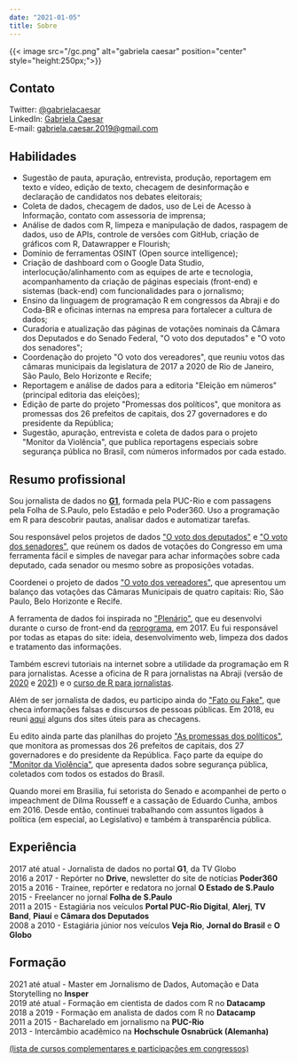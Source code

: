 ```yaml
---
date: "2021-01-05"
title: Sobre
---
```

{{< image src="/gc.png" alt="gabriela caesar" position="center" style="height:250px;">}}  

## Contato
Twitter: [@gabrielacaesar](https://twitter.com/gabrielacaesar)          
LinkedIn: [Gabriela Caesar](https://www.linkedin.com/in/gabrielacaesar/)            
E-mail: gabriela.caesar.2019@gmail.com    

## Habilidades      
- Sugestão de pauta, apuração, entrevista, produção, reportagem em texto e vídeo, edição de texto, checagem de desinformação e declaração de candidatos nos debates eleitorais;     
- Coleta de dados, checagem de dados, uso de Lei de Acesso à Informação, contato com assessoria de imprensa;     
- Análise de dados com R, limpeza e manipulação de dados, raspagem de dados, uso de APIs, controle de versões com GitHub, criação de gráficos com R, Datawrapper e Flourish;     
- Domínio de ferramentas OSINT (Open source intelligence);     
- Criação de dashboard com o Google Data Studio, interlocução/alinhamento com as equipes de arte e tecnologia, acompanhamento da criação de páginas especiais (front-end) e sistemas (back-end) com funcionalidades para o jornalismo;     
- Ensino da linguagem de programação R em congressos da Abraji e do Coda-BR e oficinas internas na empresa para fortalecer a cultura de dados;     
- Curadoria e atualização das páginas de votações nominais da Câmara dos Deputados e do Senado Federal, "O voto dos deputados" e "O voto dos senadores";     
- Coordenação do projeto "O voto dos vereadores", que reuniu votos das câmaras municipais da legislatura de 2017 a 2020 de Rio de Janeiro, São Paulo, Belo Horizonte e Recife;     
- Reportagem e análise de dados para a editoria "Eleição em números" (principal editoria das eleições);     
- Edição de parte do projeto "Promessas dos políticos", que monitora as promessas dos 26 prefeitos de capitais, dos 27 governadores e do presidente da República;     
- Sugestão, apuração, entrevista e coleta de dados para o projeto "Monitor da Violência", que publica reportagens especiais sobre segurança pública no Brasil, com números informados por cada estado.     

## Resumo profissional
Sou jornalista de dados no [**G1**](https://g1.globo.com), formada pela PUC-Rio e com passagens pela Folha de S.Paulo, pelo Estadão e pelo Poder360. Uso a programação em R para descobrir pautas, analisar dados e automatizar tarefas. 

Sou responsável pelos projetos de dados ["O voto dos deputados"](https://especiais.g1.globo.com/politica/2019/o-voto-dos-deputados/#/) e ["O voto dos senadores"](https://especiais.g1.globo.com/politica/2019/o-voto-dos-senadores/#/), que reúnem os dados de votações do Congresso em uma ferramenta fácil e simples de navegar para achar informações sobre cada deputado, cada senador ou mesmo sobre as proposições votadas. 

Coordenei o projeto de dados ["O voto dos vereadores"](https://g1.globo.com/politica/noticia/2020/08/18/o-voto-dos-vereadores.ghtml), que apresentou um balanço das votações das Câmaras Municipais de quatro capitais: Rio, São Paulo, Belo Horizonte e Recife.   

A ferramenta de dados foi inspirada no ["Plenário"](https://plenario.github.io/plenario/), que eu desenvolvi durante o curso de front-end da [reprograma](https://reprograma.com.br/), em 2017. Eu fui responsável por todas as etapas do site: ideia, desenvolvimento web, limpeza dos dados e tratamento das informações.             

Também escrevi tutoriais na internet sobre a utilidade da programação em R para jornalistas. Acesse a oficina de R para jornalistas na Abraji (versão de [2020](https://introducao-ao-r-na-abraji.github.io/oficina-R/) e [2021](https://gabrielacaesar.github.io/r-para-jornalismo-abraji2021/)) e o [curso de R para jornalistas](https://www.curso-de-programacao-em-r-para-jornalistas.com/).    

Além de ser jornalista de dados, eu participo ainda do ["Fato ou Fake"](https://g1.globo.com/fato-ou-fake/), que checa informações falsas e discursos de pessoas públicas. Em 2018, eu reuni [aqui](https://gabrielacaesar.github.io/contra-as-fake-news/) alguns dos sites úteis para as checagens.   

Eu edito ainda parte das planilhas do projeto ["As promessas dos políticos"](https://especiais.g1.globo.com/politica/2015/as-promessas-dos-politicos/), que monitora as promessas dos 26 prefeitos de capitais, dos 27 governadores e do presidente da República. Faço parte da equipe do ["Monitor da Violência"](https://g1.globo.com/monitor-da-violencia/), que apresenta dados sobre segurança pública, coletados com todos os estados do Brasil.        

Quando morei em Brasilia, fui setorista do Senado e acompanhei de perto o impeachment de Dilma Rousseff e a cassação de Eduardo Cunha, ambos em 2016. Desde então, continuei trabalhando com assuntos ligados à política (em especial, ao Legislativo) e também à transparência pública.      

## Experiência     
2017 até atual - Jornalista de dados no portal **G1**, da TV Globo     
2016 a 2017 - Repórter no **Drive**, newsletter do site de notícias **Poder360**     
2015 a 2016 - Trainee, repórter e redatora no jornal **O Estado de S.Paulo**     
2015 - Freelancer no jornal **Folha de S.Paulo**     
2011 a 2015 - Estagiária nos veículos **Portal PUC-Rio Digital**, **Alerj**, **TV Band**, **Piauí** e **Câmara dos Deputados**     
2008 a 2010 - Estagiária júnior nos veículos **Veja Rio**, **Jornal do Brasil** e **O Globo**     

## Formação       
2021 até atual - Master em Jornalismo de Dados, Automação e Data Storytelling no **Insper**      
2019 até atual - Formação em cientista de dados com R no **Datacamp**     
2018 a 2019 - Formação em analista de dados com R no **Datacamp**       
2011 a 2015 - Bacharelado em jornalismo na **PUC-Rio**        
2013 - Intercâmbio acadêmico na **Hochschule Osnabrück (Alemanha)**

[(lista de cursos complementares e participações em congressos)](https://www.gabrielacaesar.com/courses/)

